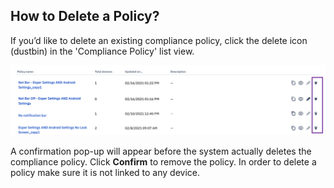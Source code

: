 ## How to Delete a Policy?

If you’d like to delete an existing compliance policy, click the delete icon (dustbin) in the 'Compliance Policy' list view.

  

![delete policy](./images/DeletePolicy.png)

A confirmation pop-up will appear before the system actually deletes the compliance policy. Click **Confirm** to remove the policy. In order to delete a policy make sure it is not linked to any device.

  